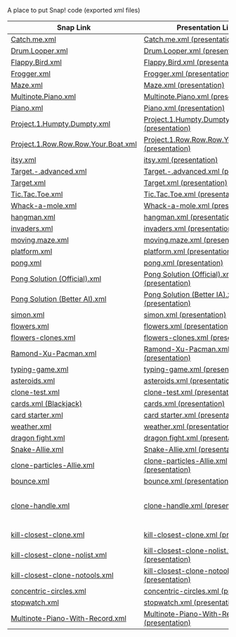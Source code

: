 A place to put Snap! code (exported xml files)


| Snap Link| Presentation Link | Notes |
| -------- | ----------------- | ----- |
| [Catch.me.xml](http://snap.berkeley.edu/snapsource/snap.html#run:https://raw.githubusercontent.com/wcyuan/snap-projects/master/Catch.me.xml) | [Catch.me.xml (presentation)](http://wcyuan.github.io/snap/snap.html#run:https://raw.githubusercontent.com/wcyuan/snap-projects/master/Catch.me.xml) |
| [Drum.Looper.xml](http://snap.berkeley.edu/snapsource/snap.html#run:https://raw.githubusercontent.com/wcyuan/snap-projects/master/Drum.Looper.xml) | [Drum.Looper.xml (presentation)](http://wcyuan.github.io/snap/snap.html#run:https://raw.githubusercontent.com/wcyuan/snap-projects/master/Drum.Looper.xml) |
| [Flappy.Bird.xml](http://snap.berkeley.edu/snapsource/snap.html#run:https://raw.githubusercontent.com/wcyuan/snap-projects/master/Flappy.Bird.xml) | [Flappy.Bird.xml (presentation)](http://wcyuan.github.io/snap/snap.html#run:https://raw.githubusercontent.com/wcyuan/snap-projects/master/Flappy.Bird.xml) |
| [Frogger.xml](http://snap.berkeley.edu/snapsource/snap.html#run:https://raw.githubusercontent.com/wcyuan/snap-projects/master/Frogger.xml) | [Frogger.xml (presentation)](http://wcyuan.github.io/snap/snap.html#run:https://raw.githubusercontent.com/wcyuan/snap-projects/master/Frogger.xml) |
| [Maze.xml](http://snap.berkeley.edu/snapsource/snap.html#run:https://raw.githubusercontent.com/wcyuan/snap-projects/master/Maze.xml) | [Maze.xml (presentation)](http://wcyuan.github.io/snap/snap.html#run:https://raw.githubusercontent.com/wcyuan/snap-projects/master/Maze.xml) |
| [Multinote.Piano.xml](http://snap.berkeley.edu/snapsource/snap.html#run:https://raw.githubusercontent.com/wcyuan/snap-projects/master/Multinote.Piano.xml) | [Multinote.Piano.xml (presentation)](http://wcyuan.github.io/snap/snap.html#run:https://raw.githubusercontent.com/wcyuan/snap-projects/master/Multinote.Piano.xml) |
| [Piano.xml](http://snap.berkeley.edu/snapsource/snap.html#run:https://raw.githubusercontent.com/wcyuan/snap-projects/master/Piano.xml) | [Piano.xml (presentation)](http://wcyuan.github.io/snap/snap.html#run:https://raw.githubusercontent.com/wcyuan/snap-projects/master/Piano.xml) |
| [Project.1.Humpty.Dumpty.xml](http://snap.berkeley.edu/snapsource/snap.html#run:https://raw.githubusercontent.com/wcyuan/snap-projects/master/Project.1.Humpty.Dumpty.xml) | [Project.1.Humpty.Dumpty.xml (presentation)](http://wcyuan.github.io/snap/snap.html#run:https://raw.githubusercontent.com/wcyuan/snap-projects/master/Project.1.Humpty.Dumpty.xml) |
| [Project.1.Row.Row.Row.Your.Boat.xml](http://snap.berkeley.edu/snapsource/snap.html#run:https://raw.githubusercontent.com/wcyuan/snap-projects/master/Project.1.Row.Row.Row.Your.Boat.xml) | [Project.1.Row.Row.Row.Your.Boat.xml (presentation)](http://wcyuan.github.io/snap/snap.html#run:https://raw.githubusercontent.com/wcyuan/snap-projects/master/Project.1.Row.Row.Row.Your.Boat.xml) |
| [itsy.xml](http://snap.berkeley.edu/snapsource/snap.html#run:https://raw.githubusercontent.com/wcyuan/snap-projects/master/itsy.xml) | [itsy.xml (presentation)](http://wcyuan.github.io/snap/snap.html#run:https://raw.githubusercontent.com/wcyuan/snap-projects/master/itsy.xml) |
| [Target.-.advanced.xml](http://snap.berkeley.edu/snapsource/snap.html#run:https://raw.githubusercontent.com/wcyuan/snap-projects/master/Target.-.advanced.xml) | [Target.-.advanced.xml (presentation)](http://wcyuan.github.io/snap/snap.html#run:https://raw.githubusercontent.com/wcyuan/snap-projects/master/Target.-.advanced.xml) |
| [Target.xml](http://snap.berkeley.edu/snapsource/snap.html#run:https://raw.githubusercontent.com/wcyuan/snap-projects/master/Target.xml) | [Target.xml (presentation)](http://wcyuan.github.io/snap/snap.html#run:https://raw.githubusercontent.com/wcyuan/snap-projects/master/Target.xml) |
| [Tic.Tac.Toe.xml](http://snap.berkeley.edu/snapsource/snap.html#run:https://raw.githubusercontent.com/wcyuan/snap-projects/master/Tic.Tac.Toe.xml) | [Tic.Tac.Toe.xml (presentation)](http://wcyuan.github.io/snap/snap.html#run:https://raw.githubusercontent.com/wcyuan/snap-projects/master/Tic.Tac.Toe.xml) |
| [Whack-a-mole.xml](http://snap.berkeley.edu/snapsource/snap.html#run:https://raw.githubusercontent.com/wcyuan/snap-projects/master/Whack-a-mole.xml) | [Whack-a-mole.xml (presentation)](http://wcyuan.github.io/snap/snap.html#run:https://raw.githubusercontent.com/wcyuan/snap-projects/master/Whack-a-mole.xml) |
| [hangman.xml](http://snap.berkeley.edu/snapsource/snap.html#run:https://raw.githubusercontent.com/wcyuan/snap-projects/master/hangman.xml) | [hangman.xml (presentation)](http://wcyuan.github.io/snap/snap.html#run:https://raw.githubusercontent.com/wcyuan/snap-projects/master/hangman.xml) |
| [invaders.xml](http://snap.berkeley.edu/snapsource/snap.html#run:https://raw.githubusercontent.com/wcyuan/snap-projects/master/invaders.xml) | [invaders.xml (presentation)](http://wcyuan.github.io/snap/snap.html#run:https://raw.githubusercontent.com/wcyuan/snap-projects/master/invaders.xml) |
| [moving.maze.xml](http://snap.berkeley.edu/snapsource/snap.html#run:https://raw.githubusercontent.com/wcyuan/snap-projects/master/moving.maze.xml) | [moving.maze.xml (presentation)](http://wcyuan.github.io/snap/snap.html#run:https://raw.githubusercontent.com/wcyuan/snap-projects/master/moving.maze.xml) |
| [platform.xml](http://snap.berkeley.edu/snapsource/snap.html#run:https://raw.githubusercontent.com/wcyuan/snap-projects/master/platform.xml) | [platform.xml (presentation)](http://wcyuan.github.io/snap/snap.html#run:https://raw.githubusercontent.com/wcyuan/snap-projects/master/platform.xml) |
| [pong.xml](http://snap.berkeley.edu/snapsource/snap.html#run:https://raw.githubusercontent.com/wcyuan/snap-projects/master/pong.xml) | [pong.xml (presentation)](http://wcyuan.github.io/snap/snap.html#run:https://raw.githubusercontent.com/wcyuan/snap-projects/master/pong.xml) |
| [Pong Solution (Official).xml](http://snap.berkeley.edu/snapsource/snap.html#run:https://raw.githubusercontent.com/wcyuan/snap-projects/master/Pong%20Solution%20(Official).xml) | [Pong Solution (Official).xml (presentation)](http://wcyuan.github.io/snap/snap.html#run:https://raw.githubusercontent.com/wcyuan/snap-projects/master/Pong%20Solution%20(Official).xml) |
| [Pong Solution (Better AI).xml](http://snap.berkeley.edu/snapsource/snap.html#run:https://raw.githubusercontent.com/wcyuan/snap-projects/master/Pong%20Solution%20Smarter%20AI.xml) | [Pong Solution (Better IA).xml (presentation)](http://wcyuan.github.io/snap/snap.html#run:https://raw.githubusercontent.com/wcyuan/snap-projects/master/Pong%20Solution%20Smarter%20AI.xml) |
| [simon.xml](http://snap.berkeley.edu/snapsource/snap.html#run:https://raw.githubusercontent.com/wcyuan/snap-projects/master/simon.xml) | [simon.xml (presentation)](http://wcyuan.github.io/snap/snap.html#run:https://raw.githubusercontent.com/wcyuan/snap-projects/master/simon.xml) |
| [flowers.xml](http://snap.berkeley.edu/snapsource/snap.html#run:https://raw.githubusercontent.com/wcyuan/snap-projects/master/flowers.xml) | [flowers.xml (presentation)](http://wcyuan.github.io/snap/snap.html#run:https://raw.githubusercontent.com/wcyuan/snap-projects/master/flowers.xml) |
| [flowers-clones.xml](http://snap.berkeley.edu/snapsource/snap.html#run:https://raw.githubusercontent.com/wcyuan/snap-projects/master/flowers-clones.xml) | [flowers-clones.xml (presentation)](http://wcyuan.github.io/snap/snap.html#run:https://raw.githubusercontent.com/wcyuan/snap-projects/master/flowers-clones.xml) |
| [Ramond-Xu-Pacman.xml](http://snap.berkeley.edu/snapsource/snap.html#run:https://raw.githubusercontent.com/wcyuan/snap-projects/master/Raymond-Xu-Pacman.xml) | [Ramond-Xu-Pacman.xml (presentation)](http://wcyuan.github.io/snap/snap.html#run:https://raw.githubusercontent.com/wcyuan/snap-projects/master/Raymond-Xu-Pacman.xml) |
| [typing-game.xml](http://snap.berkeley.edu/snapsource/snap.html#run:https://raw.githubusercontent.com/wcyuan/snap-projects/master/typing-game.xml) | [typing-game.xml (presentation)](http://wcyuan.github.io/snap/snap.html#run:https://raw.githubusercontent.com/wcyuan/snap-projects/master/typing-game.xml) |
| [asteroids.xml](http://snap.berkeley.edu/snapsource/snap.html#run:https://raw.githubusercontent.com/wcyuan/snap-projects/master/asteroids.xml) | [asteroids.xml (presentation)](http://wcyuan.github.io/snap/snap.html#run:https://raw.githubusercontent.com/wcyuan/snap-projects/master/asteroids.xml) |
| [clone-test.xml](http://snap.berkeley.edu/snapsource/snap.html#run:https://raw.githubusercontent.com/wcyuan/snap-projects/master/clone-test.xml) | [clone-test.xml (presentation)](http://wcyuan.github.io/snap/snap.html#run:https://raw.githubusercontent.com/wcyuan/snap-projects/master/clone-test.xml) |
| [cards.xml (Blackjack)](http://snap.berkeley.edu/snapsource/snap.html#run:https://raw.githubusercontent.com/wcyuan/snap-projects/master/cards.xml) | [cards.xml (presentation)](http://wcyuan.github.io/snap/snap.html#run:https://raw.githubusercontent.com/wcyuan/snap-projects/master/cards.xml) |
| [card starter.xml](http://snap.berkeley.edu/snapsource/snap.html#run:https://raw.githubusercontent.com/wcyuan/snap-projects/master/card%20starter.xml) | [card starter.xml (presentation)](http://wcyuan.github.io/snap/snap.html#run:https://raw.githubusercontent.com/wcyuan/snap-projects/master/card%20starter.xml) |
| [weather.xml](http://snap.berkeley.edu/snapsource/snap.html#run:https://raw.githubusercontent.com/wcyuan/snap-projects/master/weather.xml) | [weather.xml (presentation)](http://wcyuan.github.io/snap/snap.html#run:https://raw.githubusercontent.com/wcyuan/snap-projects/master/weather.xml) |
| [dragon fight.xml](http://snap.berkeley.edu/snapsource/snap.html#run:https://raw.githubusercontent.com/wcyuan/snap-projects/master/dragon%20fight.xml) | [dragon fight.xml (presentation)](http://wcyuan.github.io/snap/snap.html#run:https://raw.githubusercontent.com/wcyuan/snap-projects/master/dragon%20fight.xml) |
| [Snake-Allie.xml](http://snap.berkeley.edu/snapsource/snap.html#run:https://raw.githubusercontent.com/wcyuan/snap-projects/master/Snake-Allie.xml) | [Snake-Allie.xml (presentation)](http://wcyuan.github.io/snap/snap.html#run:https://raw.githubusercontent.com/wcyuan/snap-projects/master/Snake-Allie.xml) |
| [clone-particles-Allie.xml](http://snap.berkeley.edu/snapsource/snap.html#run:https://raw.githubusercontent.com/wcyuan/snap-projects/master/clone-particles-Allie.xml) | [clone-particles-Allie.xml (presentation)](http://wcyuan.github.io/snap/snap.html#run:https://raw.githubusercontent.com/wcyuan/snap-projects/master/clone-particles-Allie.xml) |
| [bounce.xml](http://snap.berkeley.edu/snapsource/snap.html#run:https://raw.githubusercontent.com/wcyuan/snap-projects/master/bounce.xml) | [bounce.xml (presentation)](http://wcyuan.github.io/snap/snap.html#run:https://raw.githubusercontent.com/wcyuan/snap-projects/master/bounce.xml) |
| [clone-handle.xml](http://snap.berkeley.edu/snapsource/snap.html#run:https://raw.githubusercontent.com/wcyuan/snap-projects/master/clone-handle.xml) | [clone-handle.xml (presentation)](http://wcyuan.github.io/snap/snap.html#run:https://raw.githubusercontent.com/wcyuan/snap-projects/master/clone-handle.xml) | This uses first class sprites which were [added to snap on May 2, 2016](https://github.com/jmoenig/Snap--Build-Your-Own-Blocks/commit/ed3b56a610dbd53da8b7165e7a0b1a725885a494) so until my fork is updated, the presentation version won't work |
| [kill-closest-clone.xml](http://snap.berkeley.edu/snapsource/snap.html#run:https://raw.githubusercontent.com/wcyuan/snap-projects/master/kill-closest-clone.xml) | [kill-closest-clone.xml (presentation) ](http://wcyuan.github.io/snap/snap.html#run:https://raw.githubusercontent.com/wcyuan/snap-projects/master/kill-closest-clone.xml) | https://piazza.com/class/ipydv5suhrw56c?cid=9 |
| [kill-closest-clone-nolist.xml](http://snap.berkeley.edu/snapsource/snap.html#run:https://raw.githubusercontent.com/wcyuan/snap-projects/master/kill-closest-clone-nolist.xml) | [kill-closest-clone-nolist.xml (presentation) ](http://wcyuan.github.io/snap/snap.html#run:https://raw.githubusercontent.com/wcyuan/snap-projects/master/kill-closest-clone-nolist.xml) |
| [kill-closest-clone-notools.xml](http://snap.berkeley.edu/snapsource/snap.html#run:https://raw.githubusercontent.com/wcyuan/snap-projects/master/kill-closest-clone-notools.xml) | [kill-closest-clone-notools.xml (presentation) ](http://wcyuan.github.io/snap/snap.html#run:https://raw.githubusercontent.com/wcyuan/snap-projects/master/kill-closest-clone-notools.xml) |
| [concentric-circles.xml](http://snap.berkeley.edu/snapsource/snap.html#run:https://raw.githubusercontent.com/wcyuan/snap-projects/master/concentric-circles.xml) | [concentric-circles.xml (presentation) ](http://wcyuan.github.io/snap/snap.html#run:https://raw.githubusercontent.com/wcyuan/snap-projects/master/concentric-circles.xml) |
| [stopwatch.xml](http://snap.berkeley.edu/snapsource/snap.html#run:https://raw.githubusercontent.com/wcyuan/snap-projects/master/stopwatch.xml) | [stopwatch.xml (presentation) ](http://wcyuan.github.io/snap/snap.html#run:https://raw.githubusercontent.com/wcyuan/snap-projects/master/stopwatch.xml) |
| [Multinote-Piano-With-Record.xml](http://snap.berkeley.edu/snapsource/snap.html#run:https://raw.githubusercontent.com/wcyuan/snap-projects/master/Multinote-Piano-With-Record.xml) | [Multinote-Piano-With-Record.xml (presentation)](http://wcyuan.github.io/snap/snap.html#run:https://raw.githubusercontent.com/wcyuan/snap-projects/master/Multinote-Piano-With-Record.xml) |

